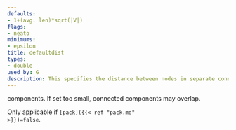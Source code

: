 ```yaml
---
defaults:
- 1+(avg. len)*sqrt(|V|)
flags:
- neato
minimums:
- epsilon
title: defaultdist
types:
- double
used_by: G
description: This specifies the distance between nodes in separate connecte
---
```

components. If set too small, connected components may overlap.

Only applicable if <code>[pack]({{< ref "pack.md" >}})=false</code>.

